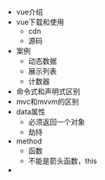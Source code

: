 - vue介绍
- vue下载和使用
  - cdn
  - 源码
- 案例
  - 动态数据
  - 展示列表
  - 计数器
- 命令式和声明式区别
- mvc和mvvm的区别
- data属性
  - 必须返回一个对象
  - 劫持
- method
  - 函数
  - 不能是箭头函数，this
- 